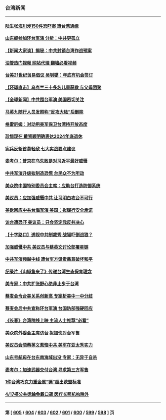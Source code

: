 ### 台湾新闻
---
#### [陆生张海川涉150件恐吓案 遭台湾通缉](../../pages/ncid1349361/n13969777.md?04110445) 
#### [山东舰参加环台军演 分析：中共更孤立](../../pages/ncid1349361/n13969834.md?04110445) 
#### [【新闻大家谈】揭秘：中共封锁台湾作战预案](../../pages/ncid1349361/n13969788.md?04110445) 
#### [油管热门视频 网站代理 翻墙必看视频](http://138.2.39.72:81/youtube.html?epic-marker?04110445)
#### [台美21世纪贸易倡议 吴钊燮：年底有机会签订](../../pages/ncid1349361/n13969552.md?04110445) 
#### [【环球直击】乌克兰三十多名儿童获救 与父母团聚](../../pages/ncid1349361/n13969637.md?04110445) 
#### [【全球新闻】中共围台军演 美国密切关注](../../pages/ncid1349361/n13969638.md?04110445) 
#### [马英九随行人员发照称“反攻大陆”后删除](../../pages/ncid1349361/n13969345.md?04110445) 
#### [格雷厄姆：对动用美军保卫台湾持开放态度](../../pages/ncid1349361/n13969157.md?04110445) 
#### [珍惜现在 戴资颖明确表达2024年底退休](../../pages/ncid1349361/n13969314.md?04110445) 
#### [宪兵反斩首莫轻敌 七大实战要点建议](../../pages/ncid1349361/n13969282.md?04110445) 
#### [麦考尔：普京在乌失败是对习近平最好威慑](../../pages/ncid1349361/n13967652.md?04110445) 
#### [中共军演升级拟制造恐慌 台民众不为所动](../../pages/ncid1349361/n13969065.md?04110445) 
#### [美众院中国特别委员会主席：应助台打造防御系统](../../pages/ncid1349361/n13969025.md?04110445) 
#### [美议员：应加强威慑中共 让习明白攻台不可行](../../pages/ncid1349361/n13968445.md?04110445) 
#### [美欧回应中共台海军演 美国：拟履行安全承诺](../../pages/ncid1349361/n13968404.md?04110445) 
#### [访台遭恐吓 美议员：只会坚定我反共决心](../../pages/ncid1349361/n13968418.md?04110445) 
#### [【十字路口】透视中共制裁秀 战猫吓倒战狼？](../../pages/ncid1349361/n13968217.md?04110445) 
#### [加强威慑中共 美议员与蔡英文讨论部署星链](../../pages/ncid1349361/n13968300.md?04110445) 
#### [中共军演频越中线 遭台军方谴责蓄意破坏和平](../../pages/ncid1349361/n13968220.md?04110445) 
#### [纪录片《山椒鱼来了》传递台湾生态保育理念](../../pages/ncid1349361/n13968121.md?04110445) 
#### [美专家：中共扩张野心绝非止步于台湾](../../pages/ncid1349361/n13968090.md?04110445) 
#### [蔡麦会令台美关系创新高 专家析美中一中分歧](../../pages/ncid1349361/n13967957.md?04110445) 
#### [蔡麦会后中共宣称环台军演 台国防部强硬回应](../../pages/ncid1349361/n13967890.md?04110445) 
#### [《长春》台湾院线上映 主流人士推荐“必看”](../../pages/ncid1349361/n13967751.md?04110445) 
#### [美众院外委会主席访台 拟加快对台军售](../../pages/ncid1349361/n13967756.md?04110445) 
#### [美议员会晤蔡英文惹恼中共 美军在亚太秀实力](../../pages/ncid1349361/n13967725.md?04110445) 
#### [山东号航母在台东南海域出没 专家：无异于自杀](../../pages/ncid1349361/n13967312.md?04110445) 
#### [麦考尔：加速武器交付台湾  寻求第三方军售](../../pages/ncid1349361/n13967546.md?04110445) 
#### [1件台湾巧克力重金属“镉”超出欧盟标准](../../pages/ncid1349361/n13967598.md?04110445) 
#### [4/17搭公共运输免戴口罩 医疗长照机构除外](../../pages/ncid1349361/n13967592.md?04110445) 

---
#### 第 [ [605](./605.md?04110445) / [604](./604.md?04110445) / [603](./603.md?04110445) / [602](./602.md?04110445) / [601](./601.md?04110445) / [600](./600.md?04110445) / [599](./599.md?04110445) / [598](./598.md?04110445) ] 页
